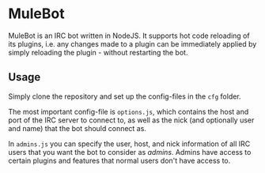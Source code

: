 MuleBot
=======

MuleBot is an IRC bot written in NodeJS. It supports hot code reloading of its plugins, i.e. any changes made to a plugin can be immediately applied by simply reloading the plugin - without restarting the bot.

Usage
-----

Simply clone the repository and set up the config-files in the `cfg` folder.

The most important config-file is `options.js`, which contains the host and port of the IRC server to connect to, as well as the nick (and optionally user and name) that the bot should connect as.

In `admins.js` you can specify the user, host, and nick information of all IRC users that you want the bot to consider as *admins*. Admins have access to certain plugins and features that normal users don't have access to.

